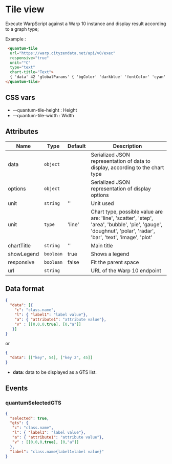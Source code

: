 # Tile view

Execute WarpScript against a Warp 10 instance and display result according to a graph type; 

Example :

```html
 <quantum-tile 
  url="https://warp.cityzendata.net/api/v0/exec" 
  responsive="true" 
  unit="°C" 
  type="text"
  chart-title="Text">
  { 'data' 42 'globalParams' { 'bgColor' 'darkblue' 'fontColor' 'cyan' } }
</quantum-tile>
```

## CSS vars
 
- --quantum-tile-height : Height
- --quantum-tile-width : Width

## Attributes

| Name | Type | Default | Description |
|------|------|---------|-------------|
| data | `object` | | Serialized JSON representation of data to display, according to the chart type |
| options | `object` | | Serialized JSON representation of display options |
| unit | `string` | '' | Unit used |
| unit | `type` | 'line' | Chart type, possible value are are: 'line', 'scatter', 'step', 'area', 'bubble', 'pie', 'gauge', 'doughnut', 'polar', 'radar', 'bar', 'text', 'image', 'plot'  |
| chartTitle | `string` | '' | Main title |
| showLegend | `boolean` | true | Shows a legend |
| responsive | `boolean` | false | Fit the parent space |
| url | `string` | | URL of the Warp 10 endpoint |

## Data format


```json
{
  "data": [{
    "c": "class.name", 
    "l": { "label1": "label value"},  
    "a": { "attribute1": "attribute value"},
    "v" : [[0,0,0,true], [0,"a"]]
   }]
}
```

or 

```json
{
  "data": [["key", 54], ["key 2", 45]]
}
```

- **data**: data to be displayed as a GTS list.

## Events

### quantumSelectedGTS

```json
{
  "selected": true,
  "gts": {
   "c": "class.name", 
   "l": { "label1": "label value"},  
   "a": { "attribute1": "attribute value"},
   "v" : [[0,0,0,true], [0,"a"]]
  },
  "label": "class.name{label1=label value}"
}

``` 